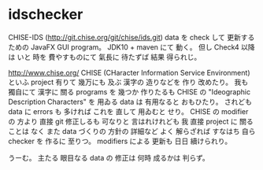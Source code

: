 # idschecker

CHISE-IDS (http://git.chise.org/git/chise/ids.git) data を check して 更新するための JavaFX GUI program。
JDK10 + maven にて 動く。 但し Check4 以降は いと 時を 費やすものにて 氣長に 待たずば 結果 得られじ。

http://www.chise.org/ CHISE (CHaracter Information Service Environment) といふ project 有りて 幾万にも 及ぶ 漢字の 造りなどを 作り 改めたり。
我も 獨自にて 漢字に 關る programs を 幾つか 作りたるも CHISE の "Ideographic Description Characters" を 用ゐる data は 有用なると おもひたり。
されども data に errors も 多ければ これを 直して 用ゐむと せり。
CHISE の modifier の 方より 直接 git 修正しるも 可なりと 言はれけれども 我 直接 project に 關ることは なく また data づくりの 方針の 詳細など よく 解らざれば すなはち 自ら checker を 作るに 至りつ。 modifiers による 更新も 日日 續けられり。

うーむ。 主たる 眼目なる data の 修正は 何時 成るかは 判らず。
